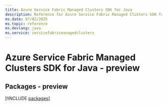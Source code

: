 ```yaml
---
title: Azure Service Fabric Managed Clusters SDK for Java
description: Reference for Azure Service Fabric Managed Clusters SDK for Java
ms.date: 07/02/2025
ms.topic: reference
ms.devlang: java
ms.service: servicefabricmanagedclusters
---
```

# Azure Service Fabric Managed Clusters SDK for Java - preview
## Packages - preview
[!INCLUDE [packages](service-fabric-managed-clusters-index.md)]